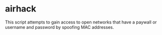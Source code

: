 # airhack
This script attempts to gain access to open networks that have a paywall or username and password by spoofing MAC addresses.
